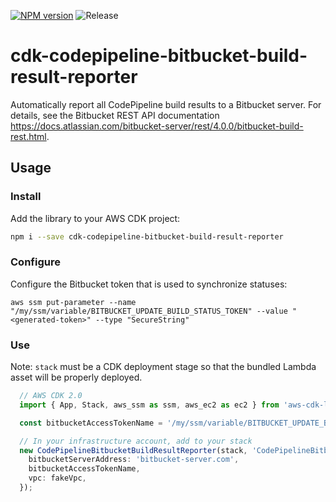 [![NPM version](https://badge.fury.io/js/cdk-codepipeline-bitbucket-build-result-reporter.svg)](https://badge.fury.io/js/cdk-codepipeline-bitbucket-build-result-reporter)
![Release](https://github.com/markusl/cdk-codepipeline-bitbucket-build-result-reporter/workflows/Release/badge.svg)

# cdk-codepipeline-bitbucket-build-result-reporter

Automatically report all CodePipeline build results to a Bitbucket server. For details, see the Bitbucket REST API documentation <https://docs.atlassian.com/bitbucket-server/rest/4.0.0/bitbucket-build-rest.html>.

## Usage

### Install

Add the library to your AWS CDK project:

```sh
npm i --save cdk-codepipeline-bitbucket-build-result-reporter
```

### Configure

Configure the Bitbucket token that is used to synchronize statuses:

`aws ssm put-parameter --name "/my/ssm/variable/BITBUCKET_UPDATE_BUILD_STATUS_TOKEN" --value "<generated-token>" --type "SecureString"`

### Use

Note: `stack` must be a CDK deployment stage so that the bundled Lambda asset will be properly deployed.

```ts
  // AWS CDK 2.0
  import { App, Stack, aws_ssm as ssm, aws_ec2 as ec2 } from 'aws-cdk-lib';

  const bitbucketAccessTokenName = '/my/ssm/variable/BITBUCKET_UPDATE_BUILD_STATUS_TOKEN';

  // In your infrastructure account, add to your stack
  new CodePipelineBitbucketBuildResultReporter(stack, 'CodePipelineBitbucketBuildResultReporter', {
    bitbucketServerAddress: 'bitbucket-server.com',
    bitbucketAccessTokenName,
    vpc: fakeVpc,
  });
```
